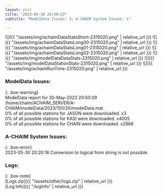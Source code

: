 ```yaml
---
layout: post
title: "2023-05-30 20:50:22"
subtitle: "ModelData Issues: 3; A-CHAIM System Issues: 1"

---
```


![]({{ "/assets/img/achaimDataStatsShort-2315020.png" | relative_url }})
![]({{ "/assets/img/achaimDataStatsLong00-2315020.png" | relative_url }})
![]({{ "/assets/img/achaimDataStatsLong01-2315020.png" | relative_url }})
![]({{ "/assets/img/achaimDataStatsLong02-2315020.png" | relative_url }})
![]({{ "/assets/img/modelDataDataStats-2315020.png" | relative_url }})
![]({{ "/assets/img/modelDataStationStats-2315020.png" | relative_url }})
![]({{ "/assets/img/achaimRunTime-2315020.png" | relative_url }})


### ModelData Issues:  
  
{: .box-warning}  
 ModelData report for 30-May-2023 20:50:09   
 /home/chaim/ACHAIM_SERVER/A-CHAIM/modelData/2023/150/20/modelData.mat   
 0% of all possible stations for JASON were downloaded. x3   
 0% of all possible stations for KASI were downloaded. x4005   
 0% of all possible stations for CHAIN were downloaded. x2966   
  
### A-CHAIM System Issues:  
  
{: .box-error}  
2023-05-30 20:20:16 Conversion to logical from string is not possible.  

### Logs:  
  
{: .box-note}  
[Logs.zip]({{ "/assets/other/logs.zip" | relative_url }})  
[Log Info]({{ "/logInfo" | relative_url }})  
